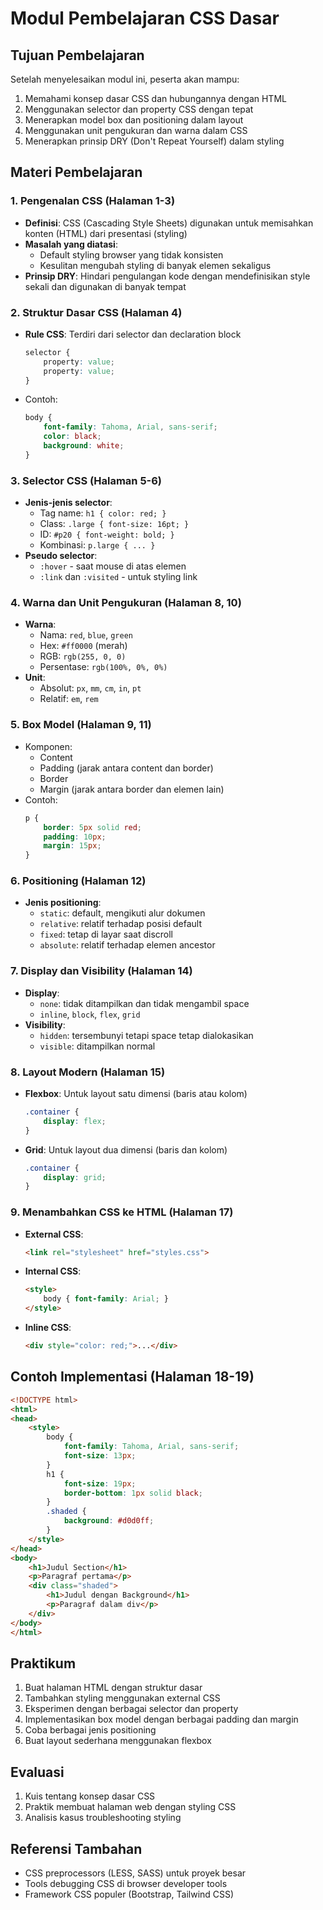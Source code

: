 # Modul Pembelajaran CSS Dasar

## Tujuan Pembelajaran
Setelah menyelesaikan modul ini, peserta akan mampu:
1. Memahami konsep dasar CSS dan hubungannya dengan HTML
2. Menggunakan selector dan property CSS dengan tepat
3. Menerapkan model box dan positioning dalam layout
4. Menggunakan unit pengukuran dan warna dalam CSS
5. Menerapkan prinsip DRY (Don't Repeat Yourself) dalam styling

## Materi Pembelajaran

### 1. Pengenalan CSS (Halaman 1-3)
- **Definisi**: CSS (Cascading Style Sheets) digunakan untuk memisahkan konten (HTML) dari presentasi (styling)
- **Masalah yang diatasi**: 
  - Default styling browser yang tidak konsisten
  - Kesulitan mengubah styling di banyak elemen sekaligus
- **Prinsip DRY**: Hindari pengulangan kode dengan mendefinisikan style sekali dan digunakan di banyak tempat

### 2. Struktur Dasar CSS (Halaman 4)
- **Rule CSS**: Terdiri dari selector dan declaration block
  ```css
  selector {
      property: value;
      property: value;
  }
  ```
- Contoh:
  ```css
  body {
      font-family: Tahoma, Arial, sans-serif;
      color: black;
      background: white;
  }
  ```

### 3. Selector CSS (Halaman 5-6)
- **Jenis-jenis selector**:
  - Tag name: `h1 { color: red; }`
  - Class: `.large { font-size: 16pt; }`
  - ID: `#p20 { font-weight: bold; }`
  - Kombinasi: `p.large { ... }`
- **Pseudo selector**:
  - `:hover` - saat mouse di atas elemen
  - `:link` dan `:visited` - untuk styling link

### 4. Warna dan Unit Pengukuran (Halaman 8, 10)
- **Warna**:
  - Nama: `red`, `blue`, `green`
  - Hex: `#ff0000` (merah)
  - RGB: `rgb(255, 0, 0)`
  - Persentase: `rgb(100%, 0%, 0%)`
- **Unit**:
  - Absolut: `px`, `mm`, `cm`, `in`, `pt`
  - Relatif: `em`, `rem`

### 5. Box Model (Halaman 9, 11)
- Komponen:
  - Content
  - Padding (jarak antara content dan border)
  - Border
  - Margin (jarak antara border dan elemen lain)
- Contoh:
  ```css
  p {
      border: 5px solid red;
      padding: 10px;
      margin: 15px;
  }
  ```

### 6. Positioning (Halaman 12)
- **Jenis positioning**:
  - `static`: default, mengikuti alur dokumen
  - `relative`: relatif terhadap posisi default
  - `fixed`: tetap di layar saat discroll
  - `absolute`: relatif terhadap elemen ancestor

### 7. Display dan Visibility (Halaman 14)
- **Display**:
  - `none`: tidak ditampilkan dan tidak mengambil space
  - `inline`, `block`, `flex`, `grid`
- **Visibility**:
  - `hidden`: tersembunyi tetapi space tetap dialokasikan
  - `visible`: ditampilkan normal

### 8. Layout Modern (Halaman 15)
- **Flexbox**: Untuk layout satu dimensi (baris atau kolom)
  ```css
  .container {
      display: flex;
  }
  ```
- **Grid**: Untuk layout dua dimensi (baris dan kolom)
  ```css
  .container {
      display: grid;
  }
  ```

### 9. Menambahkan CSS ke HTML (Halaman 17)
- **External CSS**:
  ```html
  <link rel="stylesheet" href="styles.css">
  ```
- **Internal CSS**:
  ```html
  <style>
      body { font-family: Arial; }
  </style>
  ```
- **Inline CSS**:
  ```html
  <div style="color: red;">...</div>
  ```

## Contoh Implementasi (Halaman 18-19)
```html
<!DOCTYPE html>
<html>
<head>
    <style>
        body {
            font-family: Tahoma, Arial, sans-serif;
            font-size: 13px;
        }
        h1 {
            font-size: 19px;
            border-bottom: 1px solid black;
        }
        .shaded {
            background: #d0d0ff;
        }
    </style>
</head>
<body>
    <h1>Judul Section</h1>
    <p>Paragraf pertama</p>
    <div class="shaded">
        <h1>Judul dengan Background</h1>
        <p>Paragraf dalam div</p>
    </div>
</body>
</html>
```

## Praktikum
1. Buat halaman HTML dengan struktur dasar
2. Tambahkan styling menggunakan external CSS
3. Eksperimen dengan berbagai selector dan property
4. Implementasikan box model dengan berbagai padding dan margin
5. Coba berbagai jenis positioning
6. Buat layout sederhana menggunakan flexbox

## Evaluasi
1. Kuis tentang konsep dasar CSS
2. Praktik membuat halaman web dengan styling CSS
3. Analisis kasus troubleshooting styling

## Referensi Tambahan
- CSS preprocessors (LESS, SASS) untuk proyek besar
- Tools debugging CSS di browser developer tools
- Framework CSS populer (Bootstrap, Tailwind CSS)
